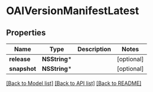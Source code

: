 # OAIVersionManifestLatest

## Properties
Name | Type | Description | Notes
------------ | ------------- | ------------- | -------------
**release** | **NSString*** |  | [optional] 
**snapshot** | **NSString*** |  | [optional] 

[[Back to Model list]](../README.md#documentation-for-models) [[Back to API list]](../README.md#documentation-for-api-endpoints) [[Back to README]](../README.md)


